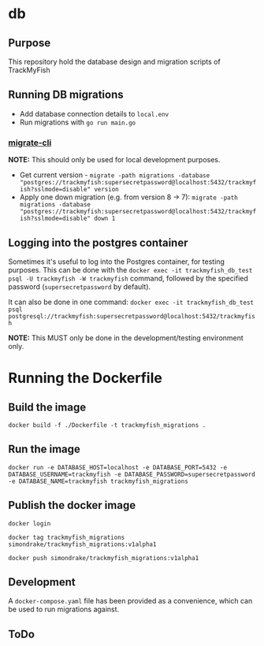 # db

## Purpose

This repository hold the database design and migration scripts of TrackMyFish

## Running DB migrations

* Add database connection details to `local.env`
* Run migrations with `go run main.go`

### [migrate-cli](https://github.com/golang-migrate/migrate/tree/master/cmd/migrate)

**NOTE:** This should only be used for local development purposes.

* Get current version - `migrate -path migrations -database "postgres://trackmyfish:supersecretpassword@localhost:5432/trackmyfish?sslmode=disable" version`
* Apply one down migration (e.g. from version 8 -> 7): `migrate -path migrations -database "postgres://trackmyfish:supersecretpassword@localhost:5432/trackmyfish?sslmode=disable" down 1`

## Logging into the postgres container

Sometimes it's useful to log into the Postgres container, for testing purposes. This can be done with the `docker exec -it trackmyfish_db_test psql -U trackmyfish -W trackmyfish` command, followed by the specified password (`supersecretpassword` by default).

It can also be done in one command: `docker exec -it trackmyfish_db_test psql postgresql://trackmyfish:supersecretpassword@localhost:5432/trackmyfish`

**NOTE:** This MUST only be done in the development/testing environment only.

# Running the Dockerfile

## Build the image

```
docker build -f ./Dockerfile -t trackmyfish_migrations .
```

## Run the image

```
docker run -e DATABASE_HOST=localhost -e DATABASE_PORT=5432 -e DATABASE_USERNAME=trackmyfish -e DATABASE_PASSWORD=supersecretpassword -e DATABASE_NAME=trackmyfish trackmyfish_migrations
```

## Publish the docker image

```
docker login

docker tag trackmyfish_migrations simondrake/trackmyfish_migrations:v1alpha1

docker push simondrake/trackmyfish_migrations:v1alpha1
```

## Development

A `docker-compose.yaml` file has been provided as a convenience, which can be used to run migrations against.



## ToDo
